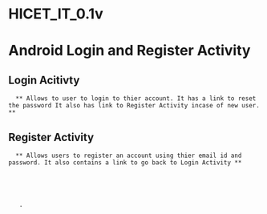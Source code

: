 # HICET_IT_0.1v
# Android Login and Register Activity
   ## Login Acitivty
      ** Allows to user to login to thier account. It has a link to reset the password It also has link to Register Activity incase of new user. **
   ## Register Activity
      ** Allows users to register an account using thier email id and password. It also contains a link to go back to Login Activity **



     
    
       .
